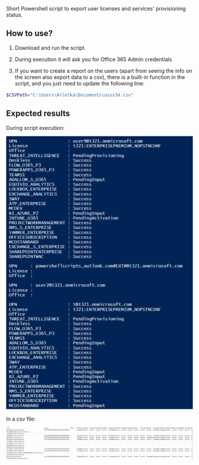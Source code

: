 Short Powershell script to export user licenses and services' provisioning status.

## How to use?

1. Download and run the script.

2. During execution it will ask you for Office 365 Admin credentials

3. If you want to create a report on the users (apart from seeing the info on the screen also export data to a csv), there is a built-in function in the script, and you just need to update the following line:

 

```PowerShell
$CSVPath="C:\Users\Arletka\Documents\usss34.csv" 
```
## Expected results
 
During script execution:

<img src="../Get user licenses and services provisioning statuses/Capture73.PNG">

In a csv file:

<img src="../Get user licenses and services provisioning statuses/Capture72.PNG"> 
